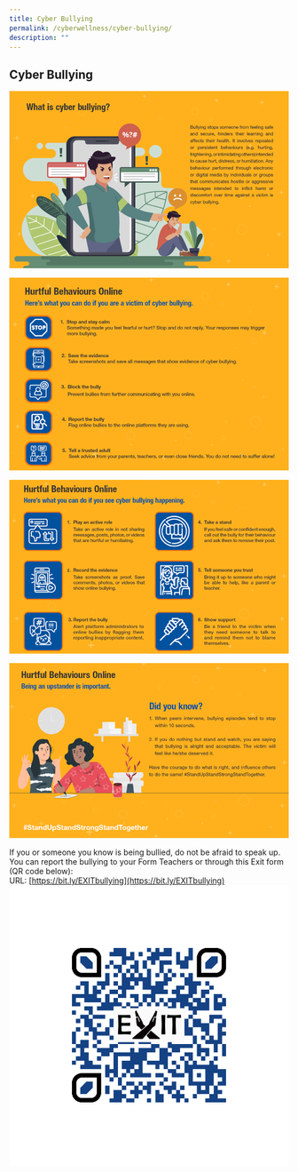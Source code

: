 ```yaml
---
title: Cyber Bullying
permalink: /cyberwellness/cyber-bullying/
description: ""
---
```

## Cyber Bullying
![](/images/Well%20Being%20Guide/Cyber%20Wellness/cyberwellness_1.png)

![](/images/Well%20Being%20Guide/Cyber%20Wellness/cyberwellness_2.png)

![](/images/Well%20Being%20Guide/Cyber%20Wellness/cyberwellness_3.png)

![](/images/Well%20Being%20Guide/Cyber%20Wellness/cyberwellness_4.png)

If you or someone you know is being bullied, do not be afraid to speak up. You can report the bullying to your Form Teachers or through this Exit form (QR code below):<br>
URL: [https://bit.ly/EXITbullying](https://bit.ly/EXITbullying)
![](/images/Well%20Being%20Guide/Cyber%20Wellness/cyberwellness_5_1.png)